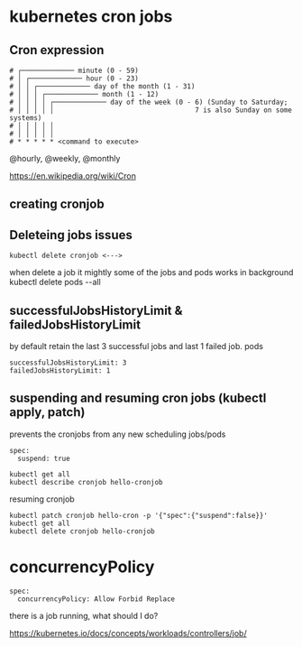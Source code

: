 # kubernetes cron jobs

## Cron expression
```
# ┌───────────── minute (0 - 59)
# │ ┌───────────── hour (0 - 23)
# │ │ ┌───────────── day of the month (1 - 31)
# │ │ │ ┌───────────── month (1 - 12)
# │ │ │ │ ┌───────────── day of the week (0 - 6) (Sunday to Saturday;
# │ │ │ │ │                                   7 is also Sunday on some systems)
# │ │ │ │ │
# │ │ │ │ │
# * * * * * <command to execute>
```
@hourly, @weekly, @monthly

https://en.wikipedia.org/wiki/Cron

## creating cronjob

## Deleteing jobs issues
```
kubectl delete cronjob <--->
```
when delete a job it mightly some of the jobs and pods works in background
kubectl delete pods --all

## successfulJobsHistoryLimit & failedJobsHistoryLimit
by default retain the last 3 successful jobs and last 1 failed job.
pods
```
successfulJobsHistoryLimit: 3
failedJobsHistoryLimit: 1
```

## suspending and resuming cron jobs (kubectl apply, patch)
prevents the cronjobs from any new scheduling jobs/pods
```
spec:
  suspend: true
```

```
kubectl get all
kubectl describe cronjob hello-cronjob
```

resuming cronjob
```
kubectl patch cronjob hello-cron -p '{"spec":{"suspend":false}}'
kubectl get all
kubectl delete cronjob hello-cronjob
```

# concurrencyPolicy
```
spec:
  concurrencyPolicy: Allow Forbid Replace
```
there is a job running, what should I do?


https://kubernetes.io/docs/concepts/workloads/controllers/job/

